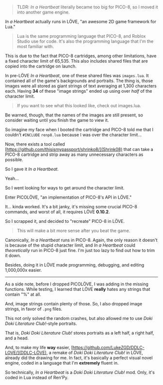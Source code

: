 > TLDR: *In a Heartbeat* literally became too big for PICO-8, so I moved it into another game engine.

*In a Heartbeat* actually runs in LÖVE, "an awesome 2D game framework for Lua."
> Lua is the same programming language that PICO-8, and Roblox Studio use for code.
It's also the programming language that I'm the most familiar with.

This is due to the fact that PICO-8 cartridges, among other limitations, have a fixed character limit of 65,535.
This also includes shared files that are copied into the cartridge on launch.

In pre-LÖVE *In a Heartbeat*, one of these shared files was `images.lua`. It contained all of the game's backgrounds and portraits.
The thing is, those images were all stored as giant strings of text averaging at 1,300 characters each.
Having **34** of these "image strings" ended up using over *half* of the character limit.
> If you want to see what this looked like, check out images.lua.
<!-- [Bonus Content/Development/images.lua](images.lua).-->
Be warned, though, that the names of the images are still present, so consider waiting until you finish the game to view it.


So imagine my face when I booted the cartridge and PICO-8 told me that I couldn't `#INCLUDE` `renp8.lua` because I was over the character limit...

Now, there exists a tool called [https://github.com/thisismypassport/shrinko8/](Shrink08) that can take a PICO-8 cartridge and strip away as many unnecessary characters as possible.

So I gave it *In a Heartbeat*.

<!--![A screenshot of text in the Minecraft Five font reading "Error: cart takes too much compressed space!"](shrinko_error.png)-->

Yeah...

So I went looking for ways to get around the character limit.

Enter PICOLÖVE, "an implementation of PICO-8's API in LÖVE."

It... kinda worked.
It's a bit janky, it's missing some crucial PICO-8 commands, and worst of all, it requires LÖVE **0.10.2**.

So I scrapped it, and decided to "recreate" PICO-8 in LÖVE.

> This will make a bit more sense after you beat the game.

Canonically, *In a Heartbeat* runs in PICO-8. Again, the only reason it doesn't is because of the stupid character limit, and *In a Heartbeat* could *theoretically* run in PICO-8 just fine.
I'm just too lazy to find out how to trim it down.

Besides, doing it in LÖVE made programming, debugging, and editing 1,000,000x easier.

---
As a side note, before I dropped PICOLÖVE, I was adding in the missing functions.
While testing, I learned that LÖVE **really** hates any strings that contain "%" at all.

And, image strings contain plenty of those.
So, I also dropped image strings, in favor of `.png` files.

This not only solved the random crashes, but also allowed me to use *Doki Doki Literature Club!*-style portraits.

That is, *Doki Doki Literature Club!* stores portraits as a left half, a right half, and a head.

<!--![A screenshot of a folder in File Explorer showing Sayori's portraits being stored in segments.](ddlc_portraits.png)-->

And, to make my life **way** easier, [https://github.com/LukeZGD/DDLC-LOVE/](DDLC-LÖVE), a remake of *Doki Doki Literature Club!* in LÖVE, already did the drawing for me.
In fact, it's basically a perfect visual novel engine, coded in a language that I'm **extremely** fluent in.

So technically, *In a Heartbeat* is a *Doki Doki Literature Club!* mod. Only, it's coded in Lua instead of Ren'Py.
